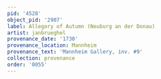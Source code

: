 ```yaml
---
pid: '4528'
object_pid: '2907'
label: Allegory of Autumn (Neuburg an der Donau)
artist: janbrueghel
provenance_date: '1730'
provenance_location: Mannheim
provenance_text: 'Mannheim Gallery, inv. #9'
collection: provenance
order: '0055'
---
```

